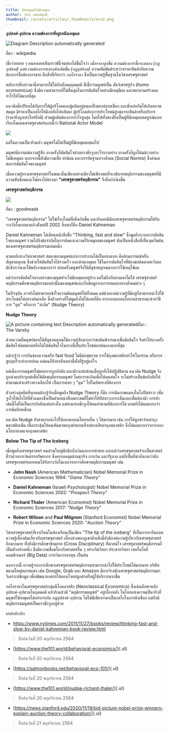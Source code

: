 ```yaml
---
title: เมื่อมนุษย์ไม่มีเหตุผล
author: วริสา เตชาพิสุทธิ์
thumbnail: /assets/articles/_thumbnails/eco2.png
---
```


***อุปสงค์-อุปทาน ความต้องการที่อยู่เหนือเหตุผล***

![Diagram Description automatically
generated](./assets/articles/เมื่อมนุษย์ไม่มีเหตุผล/media/image1.jpeg)

ที่มา : wikipedia

เชื่อว่าหลาย ๆ คนคงเคยเห็นกราฟนี้จนท่องได้ขึ้นใจว่า *เมื่อราคาสูงขึ้น
ความต้องการซื้อจะลดลง (กฎอุปสงค์) แต่ความต้องการขายกลับเพิ่มขึ้น
(กฎอุปทาน)* ความสัมพันธ์ระหว่างราคาสินค้ากับความต้องการซื้อต้องการขาย
คือสิ่งที่เรียกว่า *กลไกราคา* ซึ่งเป็นความรู้พื้นฐานในวิชาเศรษฐศาสตร์

หลักการที่กล่าวมานี้สามารถใช้ได้กับสังคมอุดมคติ ที่เชื่อว่ามนุษย์เป็น
สัตว์เศรษฐกิจ (*homo economicus*)
ซึ่งมีความสามารถที่ไม่สิ้นสุดในการตัดสินใจอย่างมีเหตุมีผล
และพยายามสร้างผลกำไรให้ได้มากที่สุด

แนวคิดนี้เปรียบได้กับการให้ผู้บริโภคและผู้ผลิตอยู่คนละฝั่งของปลายเชือก
และชักเย่อกันให้เกิดสภาพสมดุล มีราคาเป็นกลไกให้ดึงกลับไปกลับมา
ผู้บริโภคต้องการประโยชน์สูงสุดจากสินค้าหรือบริการ
(ราคายิ่งถูกเท่าไหร่ยิ่งดี) ส่วนผู้ผลิตต้องการกำไรสูงสุด
โดยให้ทั้งสองฝั่งเป็นผู้ที่มีเหตุผลสมบูรณ์แบบ
เรียกโมเดลเศรษฐศาสตร์แบบนี้ว่า Rational Actor Model

![](./assets/articles/เมื่อมนุษย์ไม่มีเหตุผล/media/image2.jpeg)

แต่ในความเป็นจริงแล้ว มนุษย์ไม่ได้เป็นผู้ที่มีเหตุผลเสมอไป

มนุษย์มีอารมณ์ความรู้สึก บางครั้งก็ตัดสินใจด้วยแรงชักจูงอะไรบางอย่าง
บางครั้งก็ถูกโน้มน้าวอย่างไม่มีเหตุผล นอกจากนี้ยังมีความเชื่อ ค่านิยม
และบรรทัดฐานทางสังคม (Social Norms) ซึ่งส่งผลต่อการตัดสินใจของมนุษย์

เมื่อความรู้ทางเศรษฐศาสตร์ในขณะนั้นเพียงอย่างเดียวไม่เพียงพอที่จะอธิบายพฤติกรรมของมนุษย์ที่มีความซับซ้อนและไม่ตรงไปตรงมา
**"เศรษฐศาสตร์พฤติกรรม"** จึงถือกำเนิดขึ้น

**เศรษฐศาสตร์พฤติกรรม**

![](./assets/articles/เมื่อมนุษย์ไม่มีเหตุผล/media/image3.jpeg)

ที่มา : goodreads

"เศรษฐศาสตร์พฤติกรรม" ไม่ใช่เรื่องใหม่ที่เพิ่งเกิดขึ้น
และยังเคยมีนักเศรษฐศาสตร์พฤติกรรมได้รับรางวัลโนเบลมาแล้วตั้งแต่ปี 2002
ซึ่งเขาก็คือ Daniel Kahneman

Daniel Kahneman ได้เขียนหนังสือชื่อ "Thinking, fast and slow"
ซึ่งพูดถึงระบบการตัดสินใจของมนุษย์
รวมไปถึงข้อจำกัดในการคิดและความไร้เหตุผลของมนุษย์
นับเป็นหนังสือที่เป็นจุดเริ่มต้นของเศรษฐศาสตร์พฤติกรรมเล่มหนึ่ง

ตามหลักทางวิทยาศาสตร์ สมองของมนุษย์แบ่งการทำงานได้เป็นสองแบบ
คือด้านอารมณ์หรือสัญชาตญาณ ซึ่งช่วยให้ตัดสินใจได้รวดเร็ว และด้านเหตุผล
ใช้ในการตัดสินใจที่ต้องขบคิดคาดหวังผล มักช้ากว่าและใช้พลังงานมากกว่า
บ่อยครั้งมนุษย์จึงใช้สัญชาตญาณมากกว่าใช้เหตุใช้ผล

แม้ว่าการตัดสินใจบางอย่างของมนุษย์จะไม่มีเหตุผลอยู่บ้าง
แต่ไม่ถึงกับคาดเดาไม่ได้
เศรษฐศาสตร์พฤติกรรมศึกษาพฤติกรรมเหล่านั้นของมนุษย์และเก็บข้อมูลจากการทดลองทางสังคมต่าง
ๆ

ในปัจจุบัน อาจยังไม่สามารถเข้าใจความคิดมนุษย์ได้ทั้งหมด
แต่ด้วยองค์ความรู้ที่มีอยู่ก็สามารถนำไปใช้ประโยชน์ได้อย่างล้นเหลือ
ซึ่งตัวอย่างที่ไม่พูดถึงไม่ได้เลยก็คือ การออกแบบนโยบายสาธารณะด้วยวิธีการ
"ดุน" หรือการ "สะกิด" (Nudge Theory)

**Nudge Theory**

![A picture containing text Description automatically
generated](./assets/articles/เมื่อมนุษย์ไม่มีเหตุผล/media/image4.jpeg)ที่มา : The Varsity

ด้วยความที่มนุษย์ชอบใช้สัญชาตญาณใช้ความรู้สึกมากกว่าขบคิดพิจารณาเพื่อตัดสินใจ
จึงทำให้บางครั้งตัดสินใจผิดพลาดหรือไม่ได้ตัดสินใจในทางที่เป็นประโยชน์แก่ตนเองมากที่สุด

แม้จะรู้ว่า การกินของหวานหรือ fast food ไม่ดีต่อสุขภาพ
การใช้ถุงพลาสติกทำให้โลกร้อน หรือการสูบบุหรี่จะทำลายปอด
แต่คนก็ยังทำสิ่งเหล่านี้ทั้งที่รู้อยู่แก่ใจ

แต่เนื่องจากมนุษย์ไม่ชอบการถูกบังคับ
และมักจะต่อต้านเมื่อถูกสั่งให้ปฏิบัติตาม แนวคิด Nudge
จึงถูกนำมาประยุกต์เพื่อใช้ดัดพฤติกรรมมนุษย์ โดยการสะกิดเพื่อให้คนสนใจ
จะไม่สร้างเป็นข้อบังคับให้ทำตามแต่จะสร้างทางเลือกให้ เป็นการค่อย ๆ "ดุน"
ไปในทิศทางที่ต้องการ

ตัวอย่างสุดฮิตที่ทุกคนต้องรู้จักเมื่อพูดถึง Nudge Theory ก็คือ
การติดภาพแมลงในโถปัสสาวะ
เพื่อจูงใจให้เล็งไปที่ตัวแมลงซึ่งเป็นตำแหน่งที่เหมาะสมที่ไม่ทำให้ปัสสาวะกระเด็นเลอะพื้นห้องน้ำ
การทำเช่นนี้ไม่ได้เป็นการบังคับแต่อย่างใด
แต่สามารถชักจูงให้คนทำตามที่ต้องการได้ แถมยังได้ผลมากกว่าการติดป้ายเตือน

แนวคิด Nudge ยังสามารถนำไปใช้ออกแบบนโยบายอื่น ๆ ได้มากมาย เช่น
การให้ลูกค้าจ่ายค่าถุงพลาสติกเพิ่ม
เพื่อกระตุ้นให้คนหันมาพกถุงผ้าแทนที่จะต้องเสียค่าถุงพลาสติก
ซึ่งได้ผลมากกว่าการออกนโยบายงดแจกถุงพลาสติก

**Below The Tip of The Iceberg**

เมื่อพูดถึงเศรษฐศาสตร์ คนส่วนใหญ่มักนึกถึงเงินและการค้าขาย
และแม้ว่าเศรษฐศาสตร์จะเป็นศาสตร์ที่ว่าด้วยการจัดสรรทรัพยากร
ซึ่งครอบคลุมด้านธุรกิจ การเงิน และรัฐบาล
แต่ก็เป็นที่น่าสังเกตว่านักเศรษฐศาสตร์หลายคนได้รับรางวัลโนเบลจากการศึกษาพฤติกรรมมนุษย์
เช่น

-   **John Nash** (American Mathematician) Nobel Memorial Prize in
    Economic Sciences 1994: "*Game Theory*"

-   **Daniel Kahneman** (Israeli Psychologist) Nobel Memorial Prize in
    Economic Sciences 2002: "*Prospect Theory*"

-   **Richard Thaler** (American Economist) Nobel Memorial Prize in
    Economic Sciences 2017: "*Nudge Theory*"

-   **Robert Wilson** and **Paul Milgrom** (Stanford Economist) Nobel
    Memorial Prize in Economic Sciences 2020: "*Auction Theory*"

วิชาเศรษฐศาสตร์ที่เราเรียนในห้องเรียนเป็นเพียง "The tip of the iceberg"
ที่เป็นการอารัมภบทความรู้เบื้องต้นเกี่ยวกับเศรษฐศาสตร์
เบื้องล่างของภูเขาน้ำแข็งนี้ยังมีองค์ความรู้เกี่ยวกับเศรษฐศาสตร์อีกมากมาย
ทั้งยังมีการศึกษาข้ามสาย (Cross Disciplinary) ที่น่าสนใจ
เศรษฐศาสตร์พฤติกรรมก็เป็นตัวอย่างหนึ่ง ซึ่งมีความเชื่อมโยงกับศาสตร์อื่น
ๆ อย่างจิตวิทยา ประสาทวิทยา เทคโนโลยีคอมพิวเตอร์ (Big Data)
การเงินการลงทุน เป็นต้น

นอกจากนี้
ความรู้จากการศึกษาเศรษฐศาสตร์พฤติกรรมสามารถนำไปใช้ประโยชน์ได้มากมาย
บริษัทขนาดใหญ่หลายแห่ง เช่น Google, Grab และ Amazon
มีการจ้างนักเศรษฐศาสตร์พฤติกรรมมาวิเคราะห์ข้อมูล
เพื่อพัฒนาองค์กรให้ตอบโจทย์ลูกค้าหรือผู้ใช้บริการมากขึ้น

กลไกราคาในเศรษฐศาสตร์กลุ่มนีโอคลาสสิก (Neoclassical Economics)
ซึ่งเน้นศึกษาหลักอุปสงค์-อุปทานในอุดมคติ แท้จริงแล้วมี "พฤติกรรมมนุษย์"
อยู่เบื้องหลัง ในโลกแห่งความเป็นจริงที่มนุษย์ใช้เหตุผลได้อย่างจำกัด
กฎอุปสงค์-อุปทาน ไม่ได้มีเพียงราคาเป็นกลไกในการดึงเชือก
แต่ยังมีพฤติกรรมมนุษย์เป็นแรงชักจูงอยู่ด้วย

แหล่งอ้างอิง

-   <https://www.nytimes.com/2011/11/27/books/review/thinking-fast-and-slow-by-daniel-kahneman-book-review.html>

> สืบค้นวันที่ 20 พฤศจิกายน 2564

-   [<https://www.the101.world/behavioral-economics/>]{.ul}

> สืบค้นวันที่ 20 พฤศจิกายน 2564

-   [<https://salmonbooks.net/behavioral-eco-101/>]{.ul}

> สืบค้นวันที่ 20 พฤศจิกายน 2564

-   [<https://www.the101.world/nudge-richard-thaler/>]{.ul}

> สืบค้นวันที่ 20 พฤศจิกายน 2564

-   [<https://news.stanford.edu/2020/11/19/bid-picture-nobel-prize-winners-explain-auction-theory-collaboration/>]{.ul}

> สืบค้นวันที่ 21 พฤศจิกายน 2564
